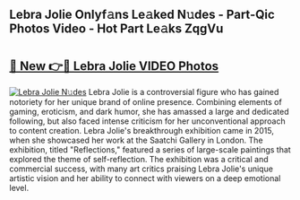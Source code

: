 ## Lebra Jolie Onlyf𝚊ns Le𝚊ked N𝚞des - Part-Qic Photos Video - Hot Part Le𝚊ks ZqgVu

# <h2><a href="http://ab42978.deff.icu/?id=Lebra+Jolie">🔗 New 👉🔴 Lebra Jolie VIDEO Photos</a></h2>

[![Lebra Jolie N𝚞des](https://i.imgur.com/rIISA9y.gif)](http://ab42978.deff.icu/?id=Lebra+Jolie)
Lebra Jolie is a controversial figure who has gained notoriety for her unique brand of online presence. Combining elements of gaming, eroticism, and dark humor, she has amassed a large and dedicated following, but also faced intense criticism for her unconventional approach to content creation. Lebra Jolie's breakthrough exhibition came in 2015, when she showcased her work at the Saatchi Gallery in London. The exhibition, titled "Reflections," featured a series of large-scale paintings that explored the theme of self-reflection. The exhibition was a critical and commercial success, with many art critics praising Lebra Jolie's unique artistic vision and her ability to connect with viewers on a deep emotional level.
